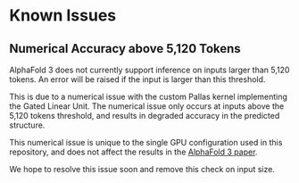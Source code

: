 # Known Issues

## Numerical Accuracy above 5,120 Tokens

AlphaFold 3 does not currently support inference on inputs larger than 5,120
tokens. An error will be raised if the input is larger than this threshold.

This is due to a numerical issue with the custom Pallas kernel implementing the
Gated Linear Unit. The numerical issue only occurs at inputs above the 5,120
tokens threshold, and results in degraded accuracy in the predicted structure.

This numerical issue is unique to the single GPU configuration used in this
repository, and does not affect the results in the
[AlphaFold 3 paper](https://www.nature.com/articles/s41586-024-07487-w).

We hope to resolve this issue soon and remove this check on input size.
